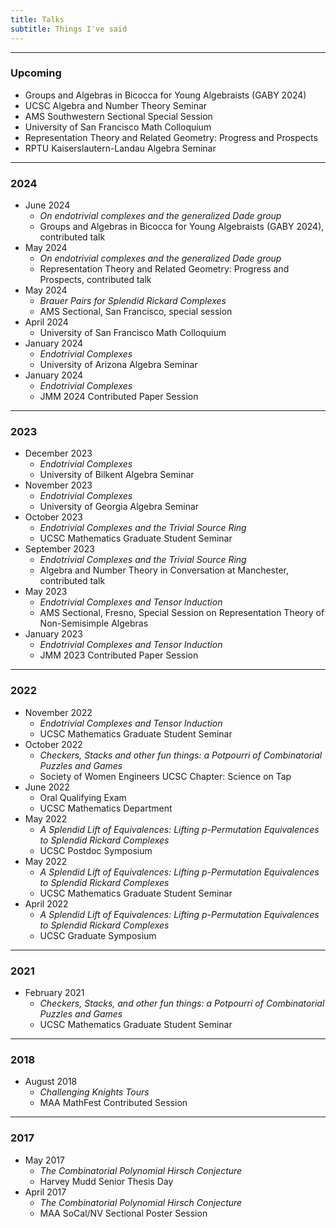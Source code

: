```yaml
---
title: Talks
subtitle: Things I've said
---
```


---

### Upcoming

- Groups and Algebras in Bicocca for Young Algebraists (GABY 2024)
- UCSC Algebra and Number Theory Seminar 
- AMS Southwestern Sectional Special Session
- University of San Francisco Math Colloquium
- Representation Theory and Related Geometry: Progress and Prospects
- RPTU Kaiserslautern-Landau Algebra Seminar

---

### 2024

- June 2024
  - *On endotrivial complexes and the generalized Dade group*
  - Groups and Algebras in Bicocca for Young Algebraists (GABY 2024), contributed talk
- May 2024
  - *On endotrivial complexes and the generalized Dade group*
  - Representation Theory and Related Geometry: Progress and Prospects, contributed talk
- May 2024
  - *Brauer Pairs for Splendid Rickard Complexes*
  - AMS Sectional, San Francisco, special session
- April 2024
  - University of San Francisco Math Colloquium
- January 2024
  - *Endotrivial Complexes*
  - University of Arizona Algebra Seminar
- January 2024
  - *Endotrivial Complexes*
  - JMM 2024 Contributed Paper Session

---

### 2023

- December 2023
  - *Endotrivial Complexes*
  - University of Bilkent Algebra Seminar
- November 2023
  - *Endotrivial Complexes*
  - University of Georgia Algebra Seminar
- October 2023
  - *Endotrivial Complexes and the Trivial Source Ring*
  - UCSC Mathematics Graduate Student Seminar
- September 2023
  - *Endotrivial Complexes and the Trivial Source Ring*
  - Algebra and Number Theory in Conversation at Manchester, contributed talk
- May 2023
  - *Endotrivial Complexes and Tensor Induction*
  - AMS Sectional, Fresno, Special Session on Representation Theory of Non-Semisimple Algebras 
- January 2023
  - *Endotrivial Complexes and Tensor Induction*
  - JMM 2023 Contributed Paper Session
    
---

### 2022

- November 2022
  - *Endotrivial Complexes and Tensor Induction*
  - UCSC Mathematics Graduate Student Seminar
- October 2022
  - *Checkers, Stacks and other fun things: a Potpourri of Combinatorial Puzzles and Games*
  - Society of Women Engineers UCSC Chapter: Science on Tap
- June 2022
  - Oral Qualifying Exam
  - UCSC Mathematics Department
- May 2022
  - *A Splendid Lift of Equivalences: Lifting p-Permutation Equivalences to Splendid Rickard Complexes*
  - UCSC Postdoc Symposium
- May 2022
  - *A Splendid Lift of Equivalences: Lifting p-Permutation Equivalences to Splendid Rickard Complexes*
  - UCSC Mathematics Graduate Student Seminar
- April 2022
  - *A Splendid Lift of Equivalences: Lifting p-Permutation Equivalences to Splendid Rickard Complexes*
  - UCSC Graduate Symposium

---

### 2021

- February 2021
  - *Checkers, Stacks, and other fun things: a Potpourri of Combinatorial Puzzles and Games*
  - UCSC Mathematics Graduate Student Seminar
    
---

### 2018

- August 2018
  - *Challenging Knights Tours*
  - MAA MathFest Contributed Session
    
---

### 2017

- May 2017
  - *The Combinatorial Polynomial Hirsch Conjecture*
  - Harvey Mudd Senior Thesis Day
- April 2017
  - *The Combinatorial Polynomial Hirsch Conjecture*
  - MAA SoCal/NV Sectional Poster Session
 
